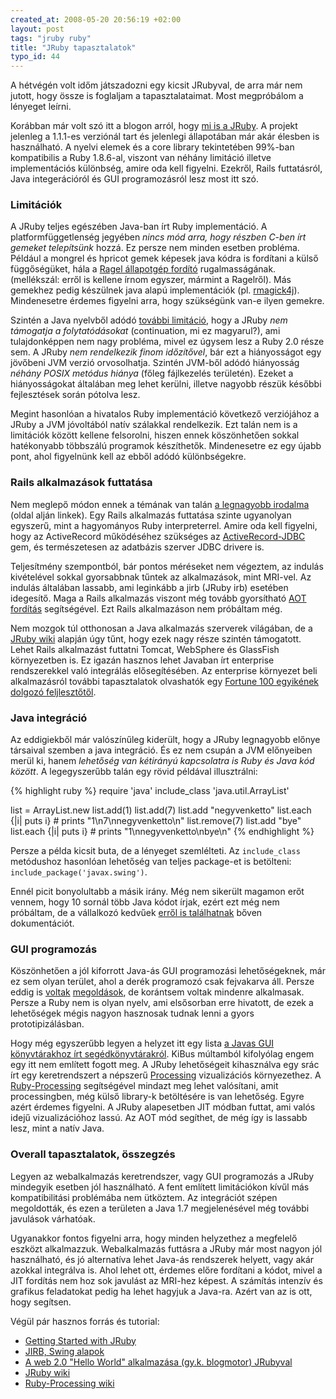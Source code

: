 ```yaml
--- 
created_at: 2008-05-20 20:56:19 +02:00
layout: post
tags: "jruby ruby"
title: "JRuby tapasztalatok"
typo_id: 44
---
```

A hétvégén volt időm játszadozni egy kicsit JRubyval, de arra már nem jutott, hogy össze is foglaljam a tapasztalataimat. Most megpróbálom a lényeget leírni.

Korábban már volt szó itt a blogon arról, hogy [mi is a JRuby][1]. A projekt jelenleg a 1.1.1-es verziónál tart és jelenlegi állapotában már akár élesben is használható. A nyelvi elemek és a core library tekintetében 99%-ban kompatibilis a Ruby 1.8.6-al, viszont van néhány limitáció illetve implementációs különbség, amire oda kell figyelni. Ezekről, Rails futtatásról, Java integerációról és GUI programozásról lesz most itt szó.

[1]: http://lackac.hu/2008/05/06/ruby-implementaciok-es-a-ruby-jovoje.html

### Limitációk

A JRuby teljes egészében Java-ban írt Ruby implementáció. A platformfüggetlenség jegyében *nincs mód arra, hogy részben C-ben írt gemeket telepítsünk* hozzá. Ez persze nem minden esetben probléma. Például a mongrel és hpricot gemek képesek java kódra is fordítani a külső függőségüket, hála a [Ragel állapotgép fordító][2] rugalmasságának. (mellékszál: erről is kellene írnom egyszer, mármint a Ragelről). Más gemekhez pedig készülnek java alapú implementációk (pl. [rmagick4j][3]). Mindenesetre érdemes figyelni arra, hogy szükségünk van-e ilyen gemekre.

[2]: http://www.zedshaw.com/tips/ragel_state_charts.html
[3]: http://code.google.com/p/rmagick4j/

Szintén a Java nyelvből adódó [további limitáció][4], hogy a JRuby *nem támogatja a folytatódásokat* (continuation, mi ez magyarul?), ami tulajdonképpen nem nagy probléma, mivel ez úgysem lesz a Ruby 2.0 része sem. A JRuby *nem rendelkezik finom időzítővel*, bár ezt a hiányosságot egy jövőbeni JVM verzió orvosolhatja. Szintén JVM-ből adódó hiányosság *néhány POSIX metódus hiánya* (főleg fájlkezelés területén). Ezeket a hiányosságokat általában meg lehet kerülni, illetve nagyobb részük későbbi fejlesztések során pótolva lesz.

[4]: http://jruby.codehaus.org/Limitations

Megint hasonlóan a hivatalos Ruby implementáció következő verziójához a JRuby a JVM jóvoltából natív szálakkal rendelkezik. Ezt talán nem is a limitációk között kellene felsorolni, hiszen ennek köszönhetően sokkal hatékonyabb többszálú programok készíthetők. Mindenesetre ez egy újabb pont, ahol figyelnünk kell az ebből adódó különbségekre.

### Rails alkalmazások futtatása

Nem meglepő módon ennek a témának van talán [a legnagyobb irodalma][5] (oldal alján linkek). Egy Rails alkalmazás futtatása szinte ugyanolyan egyszerű, mint a hagyományos Ruby interpreterrel. Amire oda kell figyelni, hogy az ActiveRecord működéséhez szükséges az [ActiveRecord-JDBC][6] gem, és természetesen az adatbázis szerver JDBC drivere is.

[5]: http://wiki.jruby.org/wiki/JRuby_on_Rails
[6]: http://wiki.jruby.org/wiki/Running_Rails_with_ActiveRecord-JDBC

Teljesítmény szempontból, bár pontos méréseket nem végeztem, az indulás kivételével sokkal gyorsabbnak tűntek az alkalmazások, mint MRI-vel. Az indulás általában lassabb, ami leginkább a jirb (JRuby irb) esetében idegesítő. Maga a Rails alkalmazás viszont még tovább gyorsítható [AOT fordítás][7] segítségével. Ezt Rails alkalmazáson nem próbáltam még.

[7]: http://wiki.jruby.org/wiki/Rails_AOT

Nem mozgok túl otthonosan a Java alkalmazás szerverek világában, de a [JRuby wiki][8] alapján úgy tűnt, hogy ezek nagy része szintén támogatott. Lehet Rails alkalmazást futtatni Tomcat, WebSphere és GlassFish környezetben is. Ez igazán hasznos lehet Javaban írt enterprise rendszerekkel való integrálás elősegítésében. Az enterprise környezet beli alkalmazásról további tapasztalatok olvashatók egy [Fortune 100 egyikének dolgozó feljlesztőtől][9].

[8]: http://wiki.jruby.org/wiki/Main_Page
[9]: http://www.matthewdavidwilliams.com/2008/04/20/jruby-or-how-i-manage-to-write-ruby-in-a-strict-corporate-environment/

### Java integráció

Az eddigiekből már valószínűleg kiderült, hogy a JRuby legnagyobb előnye társaival szemben a java integráció. És ez nem csupán a JVM előnyeiben merül ki, hanem *lehetőség van kétirányú kapcsolatra is Ruby és Java kód között*. A legegyszerűbb talán egy rövid példával illusztrálni:

{% highlight ruby %}
require 'java'
include_class 'java.util.ArrayList'

list = ArrayList.new
list.add(1)
list.add(7)
list.add "negyvenketto"
list.each {|i| puts i} # prints "1\n7\nnegyvenketto\n"
list.remove(7)
list.add "bye"
list.each {|i| puts i} # prints "1\nnegyvenketto\nbye\n"
{% endhighlight %}

Persze a példa kicsit buta, de a lényeget szemlélteti. Az <code>include\_class</code> metódushoz hasonlóan lehetőség van teljes package-et is betölteni: <code>include\_package('javax.swing')</code>.

Ennél picit bonyolultabb a másik irány. Még nem sikerült magamon erőt vennem, hogy 10 sornál több Java kódot írjak, ezért ezt még nem próbáltam, de a vállalkozó kedvűek [erről is találhatnak][10] bőven dokumentációt.

[10]: http://wiki.jruby.org/wiki/Java_Integration

### GUI programozás

Köszönhetően a jól kiforrott Java-ás GUI programozási lehetőségeknek, már ez sem olyan terület, ahol a derék programozó csak fejvakarva áll. Persze eddig is [voltak][11] [megoldások][12], de korántsem voltak mindenre alkalmasak. Persze a Ruby nem is olyan nyelv, ami elsősorban erre hivatott, de ezek a lehetőségek mégis nagyon hasznosak tudnak lenni a gyors prototipizálásban.

[11]: http://code.whytheluckystiff.net/shoes/
[12]: http://rubycocoa.sourceforge.net/HomePage

Hogy még egyszerűbb legyen a helyzet itt egy lista [a Javas GUI könyvtárakhoz írt segédkönyvtárakról][13]. KiBus múltamból kifolyólag engem egy itt nem említett fogott meg. A JRuby lehetőségeit kihasználva egy srác írt egy keretrendszert a népszerű [Processing][14] vizualizációs környezethez. A [Ruby-Processing][15] segítségével mindazt meg lehet valósítani, amit processingben, még külső library-k betöltésére is van lehetőség. Egyre azért érdemes figyelni. A JRuby alapesetben JIT módban futtat, ami valós idejű vizualizációhoz lassú. Az AOT mód segíthet, de még így is lassabb lesz, mint a natív Java.

[13]: http://wiki.jruby.org/wiki/GUI_Frameworks
[14]: http://processing.org/
[15]: http://www.the-shoebox.org/apps/44

### Overall tapasztalatok, összegzés

Legyen az webalkalmazás keretrendszer, vagy GUI programozás a JRuby mindegyik esetben jól használható. A fent említett limitációkon kívűl más kompatibilitási problémába nem ütköztem. Az integrációt szépen megoldották, és ezen a területen a Java 1.7 megjelenésével még további javulások várhatóak.

Ugyanakkor fontos figyelni arra, hogy minden helyzethez a megfelelő eszközt alkalmazzuk. Webalkalmazás futtásra a JRuby már most nagyon jól használható, és jó alternatíva lehet Java-ás rendszerek helyett, vagy akár azokkal integrálva is. Ahol lehet ott, érdemes előre fordítani a kódot, mivel a JIT fordítás nem hoz sok javulást az MRI-hez képest. A számítás intenzív és grafikus feladatokat pedig ha lehet hagyjuk a Java-ra. Azért van az is ott, hogy segítsen.

Végül pár hasznos forrás és tutorial:

* [Getting Started with JRuby](http://jruby.codehaus.org/The+JRuby+Tutorial+Part+1+-+Getting+Started)
* [JIRB, Swing alapok](http://jruby.codehaus.org/The+JRuby+Tutorial+Part+1.5+-+Using+JIRB+to+Check+Java+Behaviour)
* [A web 2.0 "Hello World" alkalmazása (gy.k. blogmotor) JRubyval](http://jruby.codehaus.org/The+JRuby+Tutorial+Part+2+-+Going+Camping)
* [JRuby wiki](http://wiki.jruby.org/wiki/Main_Page)
* [Ruby-Processing wiki](http://github.com/jashkenas/ruby-processing/wikis)
